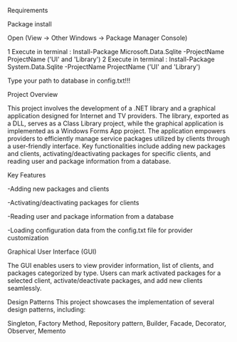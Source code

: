 Requirements

Package install

Open (View -> Other Windows -> Package Manager Console)

1 Execute in terminal : Install-Package Microsoft.Data.Sqlite -ProjectName ProjectName ('UI' and 'Library')
2 Execute in terminal : Install-Package System.Data.Sqlite -ProjectName ProjectName ('UI' and 'Library')

Type your path to database in config.txt!!!

Project Overview

This project involves the development of a .NET library and a graphical application designed for Internet and TV providers. The library, exported as a DLL, serves as a Class Library project, while the graphical application is implemented as a Windows Forms App project. The application empowers providers to efficiently manage service packages utilized by clients through a user-friendly interface. Key functionalities include adding new packages and clients, activating/deactivating packages for specific clients, and reading user and package information from a database.

Key Features

-Adding new packages and clients 

-Activating/deactivating packages for clients

-Reading user and package information from a database 

-Loading configuration data from the config.txt file for provider customization 

Graphical User Interface (GUI)

The GUI enables users to view provider information, list of clients, and packages categorized by type. Users can mark activated packages for a selected client, activate/deactivate packages, and add new clients seamlessly.

Design Patterns
This project showcases the implementation of several design patterns, including:

Singleton, Factory Method, Repository pattern, Builder, Facade, Decorator, Observer, Memento